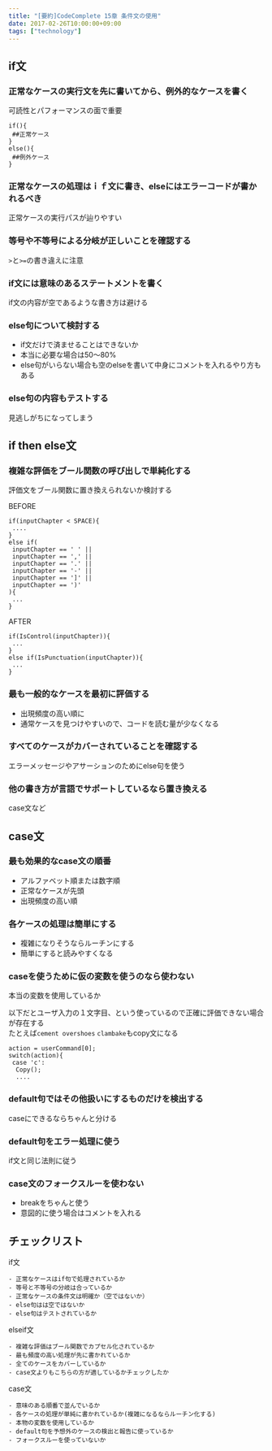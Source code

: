 ```yaml
---
title: "[要約]CodeComplete 15章 条件文の使用"
date: 2017-02-26T10:00:00+09:00
tags: ["technology"]
---
```


## if文

### 正常なケースの実行文を先に書いてから、例外的なケースを書く
可読性とパフォーマンスの面で重要

```
if(){
 ##正常ケース
}
else(){
 ##例外ケース
}
```

### 正常なケースの処理はｉｆ文に書き、elseにはエラーコードが書かれるべき
正常ケースの実行パスが辿りやすい

### 等号や不等号による分岐が正しいことを確認する
`>`と`>=`の書き違えに注意

### if文には意味のあるステートメントを書く
if文の内容が空であるような書き方は避ける

### else句について検討する
- if文だけで済ませることはできないか
- 本当に必要な場合は50〜80%
- else句がいらない場合も空のelseを書いて中身にコメントを入れるやり方もある

### else句の内容もテストする
見逃しがちになってしまう

## if then else文

### 複雑な評価をブール関数の呼び出しで単純化する
評価文をブール関数に置き換えられないか検討する

BEFORE
```
if(inputChapter < SPACE){
 ....
}
else if(
 inputChapter == ' ' ||
 inputChapter == ',' ||
 inputChapter == '.' ||
 inputChapter == '-' ||
 inputChapter == ']' ||
 inputChapter == ')' 
){
 ...
}
```

AFTER
```
if(IsControl(inputChapter)){
 ...
}
else if(IsPunctuation(inputChapter)){
 ...
}
```

### 最も一般的なケースを最初に評価する
- 出現頻度の高い順に
- 通常ケースを見つけやすいので、コードを読む量が少なくなる

### すべてのケースがカバーされていることを確認する
エラーメッセージやアサーションのためにelse句を使う

### 他の書き方が言語でサポートしているなら置き換える
case文など

## case文

### 最も効果的なcase文の順番
- アルファベット順または数字順
- 正常なケースが先頭
- 出現頻度の高い順

### 各ケースの処理は簡単にする
- 複雑になりそうならルーチンにする
- 簡単にすると読みやすくなる

### caseを使うために仮の変数を使うのなら使わない
本当の変数を使用しているか

以下だとユーザ入力の１文字目、という使っているので正確に評価できない場合が存在する  
たとえば`cement overshoes` `clambake`もcopy文になる

```
action = userCommand[0];
switch(action){
 case 'c':
  Copy();
  ....
```

### default句ではその他扱いにするものだけを検出する
caseにできるならちゃんと分ける

### default句をエラー処理に使う
if文と同じ法則に従う

### case文のフォークスルーを使わない
- breakをちゃんと使う
- 意図的に使う場合はコメントを入れる

## チェックリスト

if文

```
- 正常なケースはif句で処理されているか
- 等号と不等号の分岐は合っているか
- 正常なケースの条件文は明確か（空ではないか）
- else句はは空ではないか
- else句はテストされているか
```

elseif文

```
- 複雑な評価はブール関数でカプセル化されているか
- 最も頻度の高い処理が先に書かれているか
- 全てのケースをカバーしているか
- case文よりもこちらの方が適しているかチェックしたか
```

case文

```
- 意味のある順番で並んでいるか
- 各ケースの処理が単純に書かれているか(複雑になるならルーチン化する)
- 本物の変数を使用しているか
- default句を予想外のケースの検出と報告に使っているか
- フォークスルーを使っていないか
```
